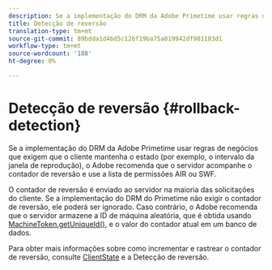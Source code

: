 ```yaml
---
description: Se a implementação do DRM da Adobe Primetime usar regras de negócios que exigem que o cliente mantenha o estado (por exemplo, o intervalo da janela de reprodução), o Adobe recomenda que o servidor acompanhe o contador de reversão e use a lista de permissões AIR ou SWF.
title: Detecção de reversão
translation-type: tm+mt
source-git-commit: 89bdda1d4bd5c126f19ba75a819942df901183d1
workflow-type: tm+mt
source-wordcount: '188'
ht-degree: 0%

---
```



# Detecção de reversão {#rollback-detection}

Se a implementação do DRM da Adobe Primetime usar regras de negócios que exigem que o cliente mantenha o estado (por exemplo, o intervalo da janela de reprodução), o Adobe recomenda que o servidor acompanhe o contador de reversão e use a lista de permissões AIR ou SWF.

O contador de reversão é enviado ao servidor na maioria das solicitações do cliente. Se a implementação do DRM do Primetime não exigir o contador de reversão, ele poderá ser ignorado. Caso contrário, o Adobe recomenda que o servidor armazene a ID de máquina aleatória, que é obtida usando [MachineToken.getUniqueId()](https://help.adobe.com/en_US/primetime/api/drm-apis/server/javadocs-flashaccess-pro/com/adobe/flashaccess/sdk/cert/MachineId.html#getUniqueId()), e o valor do contador atual em um banco de dados.

Para obter mais informações sobre como incrementar e rastrear o contador de reversão, consulte [ClientState](https://help.adobe.com/en_US/primetime/api/drm-apis/server/javadocs-flashaccess-pro/com/adobe/flashaccess/sdk/protocol/ClientState.html) e a Detecção de reversão.